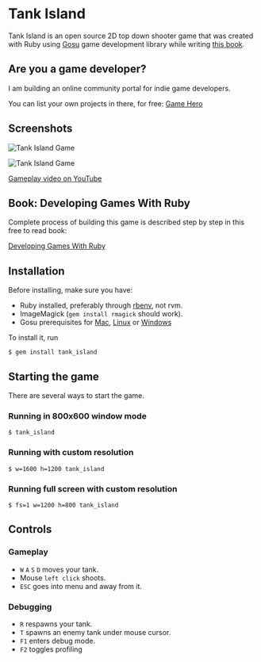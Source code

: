 # Tank Island

Tank Island is an open source 2D top down shooter game that was created with Ruby using
[Gosu](http://www.libgosu.org) game development library while writing
[this book](https://leanpub.com/developing-games-with-ruby/).

## Are you a game developer?

I am building an online community portal for indie game developers. 

You can list your own projects in there, for free: [Game Hero](https://www.gamehero.org)

## Screenshots

![Tank Island Game](https://dl.dropboxusercontent.com/u/176100/tank_island/screen1.png)

![Tank Island Game](https://dl.dropboxusercontent.com/u/176100/tank_island/screen2.png)

[Gameplay video on YouTube](http://youtu.be/c2M_zJ9KcS8)

## Book: Developing Games With Ruby

Complete process of building this game is described step by step in this free to read book:

[Developing Games With Ruby](https://leanpub.com/developing-games-with-ruby/read)

## Installation

Before installing, make sure you have:

- Ruby installed, preferably through [rbenv](https://github.com/sstephenson/rbenv), not rvm.
- ImageMagick (`gem install rmagick` should work).
- Gosu prerequisites for [Mac](https://github.com/jlnr/gosu/wiki/Getting-Started-on-OS-X),
    [Linux](https://github.com/jlnr/gosu/wiki/Getting-Started-on-Linux) or
    [Windows](https://github.com/jlnr/gosu/wiki/Getting-Started-on-Windows)

To install it, run

    $ gem install tank_island

## Starting the game

There are several ways to start the game.

### Running in 800x600 window mode

    $ tank_island

### Running with custom resolution

    $ w=1600 h=1200 tank_island

### Running full screen with custom resolution

    $ fs=1 w=1200 h=800 tank_island

## Controls

### Gameplay

- `W` `A` `S` `D` moves your tank.
- Mouse `left click` shoots.
- `ESC` goes into menu and away from it.

### Debugging

- `R` respawns your tank.
- `T` spawns an enemy tank under mouse cursor.
- `F1` enters debug mode.
- `F2` toggles profiling
